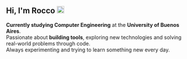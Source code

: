 
  <h2>Hi, I'm Rocco <img src="https://user-images.githubusercontent.com/1303154/88677602-1635ba80-d120-11ea-84d8-d263ba5fc3c0.gif" width="20"/></h2>

 **Currently studying Computer Engineering** at the **University of Buenos Aires**.  
 Passionate about **building tools**, exploring new technologies and solving real-world problems through code.  
 Always experimenting and trying to learn something new every day.
